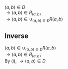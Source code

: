 $`\langle a,b \rangle \in D`$  
$`\rightarrow \langle a,b \rangle \in R_{\langle a,b \rangle}`$  
$`\rightarrow \langle a,b \rangle \in \cup_{\langle  a,b\rangle  \in D}R\langle  a,b\rangle`$

## Inverse

$`\langle a,b \rangle \in \cup_{\langle  a,b\rangle  \in D}R\langle  a,b\rangle`$  
$`\rightarrow \langle a,b \rangle \in R_{\langle a,b \rangle}`$  
By (i), $`\rightarrow \langle a,b \rangle \in D`$
